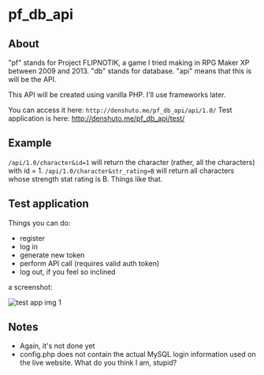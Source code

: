 # pf_db_api

## About

"pf" stands for Project FLIPNOTIK, a game I tried making in RPG Maker XP between 2009 and 2013. 
"db" stands for database.
"api" means that this is will be the API.

This API will be created using vanilla PHP. I'll use frameworks later.

You can access it here: `http://denshuto.me/pf_db_api/api/1.0/`
Test application is here: http://denshuto.me/pf_db_api/test/

## Example

`/api/1.0/character&id=1` will return the character (rather, all the characters) with id = 1.
`/api/1.0/character&str_rating=B` will return all characters whose strength stat rating is B.
Things like that.

## Test application

Things you can do:
- register
- log in
- generate new token
- perform API call (requires valid auth token)
- log out, if you feel so inclined

a screenshot:

![test app img 1](http://denshuto.me/img/api.png)

## Notes

- Again, it's not done yet
- config.php does not contain the actual MySQL login information used on the live website. What do you think I am, stupid?